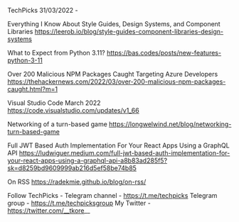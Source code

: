 TechPicks 31/03/2022 -

Everything I Know About Style Guides, Design Systems, and Component Libraries
https://leerob.io/blog/style-guides-component-libraries-design-systems

What to Expect from Python 3.11?
https://bas.codes/posts/new-features-python-3-11

Over 200 Malicious NPM Packages Caught Targeting Azure Developers
https://thehackernews.com/2022/03/over-200-malicious-npm-packages-caught.html?m=1

Visual Studio Code March 2022
https://code.visualstudio.com/updates/v1_66

Networking of a turn-based game
https://longwelwind.net/blog/networking-turn-based-game

Full JWT Based Auth Implementation For Your React Apps Using a GraphQL API
https://ludwiguer.medium.com/full-jwt-based-auth-implementation-for-your-react-apps-using-a-graphql-api-a8b83ad285f5?sk=d8259bd9609999ab216d5ef58be74b85

On RSS
https://radekmie.github.io/blog/on-rss/

Follow TechPicks -
Telegram channel - https://t.me/techpicks
Telegram group - https://t.me/techpicksgroup
My Twitter - https://twitter.com/__tkore__